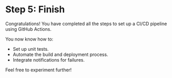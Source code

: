 # Step 5: Finish

Congratulations! You have completed all the steps to set up a CI/CD pipeline using GitHub Actions.

You now know how to:
- Set up unit tests.
- Automate the build and deployment process.
- Integrate notifications for failures.

Feel free to experiment further!
